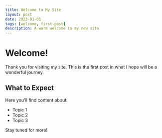 ```yaml
---
title: Welcome to My Site
layout: post
date: 2023-01-01
tags: [welcome, first-post]
description: A warm welcome to my new site
---
```


# Welcome!

Thank you for visiting my site. This is the first post in what I hope will be a wonderful journey.

## What to Expect

Here you'll find content about:

- Topic 1
- Topic 2
- Topic 3

Stay tuned for more!

